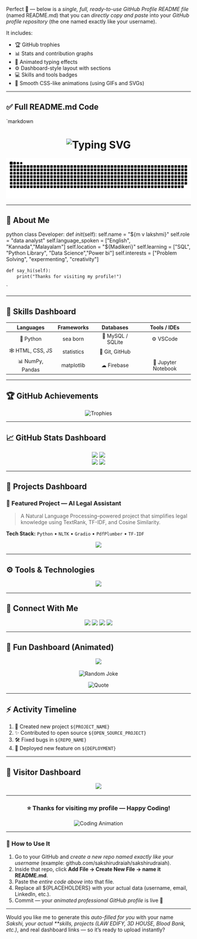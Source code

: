 Perfect 🌟 — below is a *single, full, ready-to-use GitHub Profile README file* (named README.md) that you can *directly copy and paste* into your *GitHub profile repository* (the one named exactly like your username).

It includes:

* 🏆 GitHub trophies
* 📊 Stats and contribution graphs
* 🎨 Animated typing effects
* ⚙ Dashboard-style layout with sections
* 💻 Skills and tools badges
* 💫 Smooth CSS-like animations (using GIFs and SVGs)

---

## ✅ **Full README.md Code**

`markdown
<!-- ========================== START OF README ========================== -->

<h1 align="center">
  <img src="https://readme-typing-svg.herokuapp.com?font=Fira+Code&weight=600&size=30&duration=3500&pause=1000&color=00F5D4&center=true&vCenter=true&width=600&lines=👋+Hi,+I'm+ MV Lakshmi;💻+Data+analyst;🌐+d+Source+Contributor;🚀+Tech+Enthusiast" alt="Typing SVG">
</h1>

<p align="center">
  <img src="https://github.com/Platane/snk/raw/output/github-contribution-grid-snake.svg" alt="snake animation" />
</p>

---

## 🧭 About Me

python
class Developer:
    def _init_(self):
        self.name = "${m v lakshmi}"
        self.role = "data analyst"
        self.language_spoken = ["English", "Kannada","Malayalam"]
        self.location = "${Madikeri}"
        self.learning = ["SQL", "Python Library", "Data Science","Power bi"]
        self.interests = ["Problem Solving", "expermenting", "creativity"]

    def say_hi(self):
        print("Thanks for visiting my profile!")
`

---

## 🧠 Skills Dashboard

<div align="center">

|   **Languages**   |    **Frameworks**   |   **Databases**   |   **Tools / IDEs**  |
| :---------------: | :-----------------: | :---------------: | :-----------------: |
|     🐍 Python     | sea born | 💾 MySQL / SQLite |      ⚙ VSCode      |
| 🕸 HTML, CSS, JS |  statistics    |    🧭 Git, GitHub   |
|  📊 NumPy, Pandas |    matplotlib    |    ☁ Firebase    | 🧩 Jupyter Notebook |

</div>

---

## 🏆 GitHub Achievements

<p align="center">
  <img src="https://github-profile-trophy.vercel.app/?username=${lachucoorg2004-spec}&theme=radical&no-frame=true&row=1&margin-w=10&margin-h=10" alt="Trophies" />
</p>

---

## 📈 GitHub Stats Dashboard

<div align="center">

<img src="https://github-readme-stats.vercel.app/api?username=${lachucoorg2004-spec}&show_icons=true&theme=radical&hide_border=true&count_private=true" height="160" />
<img src="https://github-readme-streak-stats.herokuapp.com/?user=${lachucoorg2004-spec}&theme=radical&hide_border=true" height="160" />

</div>

<div align="center">

<img src="https://github-readme-stats.vercel.app/api/top-langs/?username=${lachucoorg2004-spec}&layout=compact&theme=radical&hide_border=true&langs_count=8" height="160" />
<img src="https://github-readme-activity-graph.vercel.app/graph?username=${lachucoorg2004-spec}&theme=react-dark&hide_border=true&area=true&custom_title=Contribution+Graph" />

</div>

---

## 🎨 Projects Dashboard

### 🚀 Featured Project — **AI Legal Assistant**

> A Natural Language Processing–powered project that simplifies legal knowledge using TextRank, TF-IDF, and Cosine Similarity.

**Tech Stack:**
`Python` • `NLTK` • `Gradio` • `PdfPlumber` • `TF-IDF`

<p align="center">
  <img src="https://github-readme-stats.vercel.app/api/pin/?username=${lachucoorg2004-spec}&repo=law-edify&theme=radical&hide_border=true" />
</p>

---

## ⚙ Tools & Technologies

<p align="center">
  <img src="https://skillicons.dev/icons?i=python,django,fastapi,html,css,js,react,mysql,sqlite,git,github,vscode,linux&perline=8" />
</p>

---

## 💬 Connect With Me

<p align="center">
  <a href="https://linkedin.com/in/lakshmi-prakash-17a7ba371" target="_blank"><img src="https://img.shields.io/badge/LinkedIn-0077B5?style=for-the-badge&logo=linkedin&logoColor=white"></a>
  <a href="mailto:lachucoorg2004@gmail.com" target="_blank"><img src="https://img.shields.io/badge/Gmail-D14836?style=for-the-badge&logo=gmail&logoColor=white"></a>
  <a href="https://github.com/lachucoorg2004-spec" target="_blank"><img src="https://img.shields.io/badge/GitHub-100000?style=for-the-badge&logo=github&logoColor=white"></a>
  <a href="https://${YOUR_PORTFOLIO}" target="_blank"><img src="https://img.shields.io/badge/Portfolio-FF4088?style=for-the-badge&logo=web&logoColor=white"></a>
</p>

---

## 🎯 Fun Dashboard (Animated)

<p align="center">
  <img src="https://media.giphy.com/media/hvRJCLFzcasrR4ia7z/giphy.gif" width="60">
</p>

<p align="center">
  <img src="https://readme-jokes.vercel.app/api?theme=radical" alt="Random Joke" />
</p>

<p align="center">
  <img src="https://quotes-github-readme.vercel.app/api?type=horizontal&theme=radical" alt="Quote" />
</p>

---

## ⚡ Activity Timeline

<!--START_SECTION:activity-->

1. 🎉 Created new project `${PROJECT_NAME}`
2. ✨ Contributed to open source `${OPEN_SOURCE_PROJECT}`
3. 🛠 Fixed bugs in `${REPO_NAME}`
4. 🚀 Deployed new feature on `${DEPLOYMENT}`

<!--END_SECTION:activity-->

---

## 🌈 Visitor Dashboard

<p align="center">
  <img src="https://komarev.com/ghpvc/?username=${YOUR_USERNAME}&label=Profile+Views&color=blueviolet&style=flat-square" />
</p>

---

<h3 align="center">⭐ Thanks for visiting my profile — Happy Coding!</h3>

<p align="center">
  <img src="https://raw.githubusercontent.com/abhisheknaiidu/abhisheknaiidu/master/code.gif" width="350" alt="Coding Animation">
</p>

<!-- ========================== END OF README ========================== -->



---

### 🧩 How to Use It

1. Go to your GitHub and *create a new repo named exactly like your username* (example: github.com/sakshirudraiah/sakshirudraiah).  
2. Inside that repo, click **Add File → Create New File → name it README.md**.  
3. Paste the *entire code above* into that file.  
4. Replace all ${PLACEHOLDERS} with your actual data (username, email, LinkedIn, etc.).  
5. Commit — your *animated professional GitHub profile* is live 🎉  

---

Would you like me to generate this *auto-filled for you* with your name *Sakshi, your actual **skills, projects (LAW EDIFY, 3D HOUSE, Blood Bank, etc.)*, and real dashboard links — so it’s ready to upload instantly?
```
